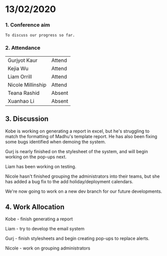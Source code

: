 #  13/02/2020

### 1. Conference aim

    To discuss our progress so far.

### 2. Attendance

|                   |        |
| ----------------- | ------ |
| Gurjyot Kaur      | Attend |
| Kejia Wu          | Attend |
| Liam Orrill       | Attend |
| Nicole Millinship | Attend |
| Teana Rashid      | Absent |
| Xuanhao Li        | Absent |

## 3. Discussion

Kobe is working on generating a report in excel, but he's struggling to match the formatting of Madhu's template report. He has also been fixing some bugs identified when demoing the system.

Gurj is nearly finished on the stylesheet of the system, and will begin working on the pop-ups next.

Liam has been working on testing. 

Nicole hasn't finished grouping the administrators into their teams, but she has added a bug fix to the add holiday/deployment calendars. 

We're now going to work on a new dev branch for our future developments.

## 4. Work Allocation

Kobe - finish generating a report

Liam - try to develop the email system

Gurj - finish stylesheets and begin creating pop-ups to replace alerts.

Nicole - work on grouping administrators